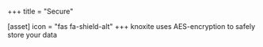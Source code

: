 +++
title = "Secure"

[asset]
  icon = "fas fa-shield-alt"
+++
knoxite uses AES-encryption to safely store your data
